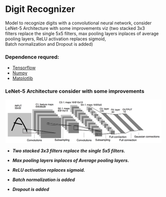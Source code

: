 # Digit Recognizer


Model to recognize digits with a convolutional neural network, consider LeNet-5 Architecture with some improvements viz (two stacked 3x3 <br>
filters replace the single 5x5 filters, max pooling layers inplaces of average pooling layers, ReLU activation replaces sigmoid, <br>
Batch normalization and Dropout is added)


### Dependence requred:
* [Tensorflow](https://www.tensorflow.org/)
* [Numpy](https://numpy.org/)
* [Matplotlib](https://matplotlib.org/)


### LeNet-5 Architecture consider with some improvements
<p align="center">
  <img src="https://github.com/tripathivenkteshwar/digit-recognizer/blob/master/img/LeNet%205.png">
</p>


* ***Two stacked 3x3 filters replace the single 5x5 filters.***

* ***Max pooling layers inplaces of Average pooling layers.***

* ***ReLU activation replaces sigmoid.***

* ***Batch normalization is added***

* ***Dropout is added***
